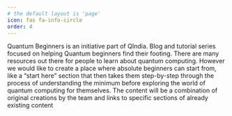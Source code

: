 ```yaml
---
# the default layout is 'page'
icon: fas fa-info-circle
order: 4
---
```


Quantum Beginners is an initiative part of QIndia.
Blog and tutorial series focused on helping Quantum beginners find their footing. There are many resources out there for people to learn about quantum computing. However we would like to create a place where absolute beginners can start from, like a “start here” section that then takes them step-by-step through the process of understanding the minimum before exploring the world of quantum computing for themselves. The content will be a combination of original creations by the team and links to specific sections of already existing content

